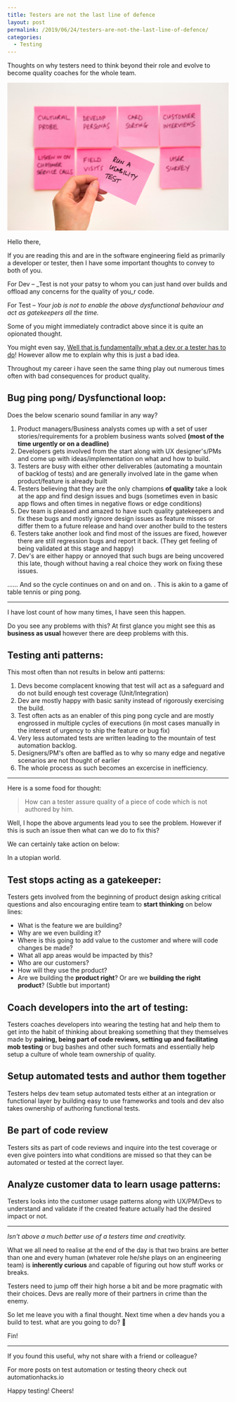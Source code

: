 ```yaml
---
title: Testers are not the last line of defence
layout: post
permalink: /2019/06/24/testers-are-not-the-last-line-of-defence/
categories:
  - Testing
---
```


Thoughts on why testers need to think beyond their role and evolve to become quality coaches for the
whole team.

![Things to test](/assets/images/wp-content/uploads/2019/06/david-travis-wc6mj0krzgw-unsplash.jpg)

Hello there,

If you are reading this and are in the software engineering field as primarily a developer or
tester, then I have some important thoughts to convey to both of you.

For Dev &#8211; \_Test is not your patsy to whom you can just hand over builds and offload any
concerns for the quality of you_r code.

For Test &#8211; _Your job is not to enable the above dysfunctional behaviour and act as gatekeepers
all the time._

Some of you might immediately contradict above since it is quite an opionated thought.

You might even say, <u>Well that is fundamentally what a dev or a tester has to do</u>! However
allow me to explain why this is just a bad idea.

Throughout my career i have seen the same thing play out numerous times often with bad consequences
for product quality.

## Bug ping pong/ Dysfunctional loop:

Does the below scenario sound familiar in any way?

1. Product managers/Business analysts comes up with a set of user stories/requirements for a problem
   business wants solved **(most of the time urgently or on a deadline)**
2. Developers gets involved from the start along with UX designer's/PMs and come up with
   ideas/implementation on what and how to build.
3. Testers are busy with either other deliverables (automating a mountain of backlog of tests) and
   are generally involved late in the game when product/feature is already built
4. Testers believing that they are the only champions **of quality** take a look at the app and find
   design issues and bugs (sometimes even in basic app flows and often times in negative flows or
   edge conditions)
5. Dev team is pleased and amazed to have such quality gatekeepers and fix these bugs and mostly
   ignore design issues as feature misses or differ them to a future release and hand over another
   build to the testers
6. Testers take another look and find most of the issues are fixed, however there are still
   regression bugs and report it back. (They get feeling of being validated at this stage and happy)
7. Dev's are either happy or annoyed that such bugs are being uncovered this late, though without
   having a real choice they work on fixing these issues.

&#8230;&#8230; And so the cycle continues on and on and on. . This is akin to a game of table tennis
or ping pong.

<hr class="wp-block-separator" />

I have lost count of how many times, I have seen this happen.

Do you see any problems with this? At first glance you might see this as **business as usual**
however there are deep problems with this.

## Testing anti patterns:

This most often than not results in below anti patterns:

1. Devs become complacent knowing that test will act as a safeguard and do not build enough test
   coverage (Unit/Integration)
2. Dev are mostly happy with basic sanity instead of rigorously exercising the build.
3. Test often acts as an enabler of this ping pong cycle and are mostly engrossed in multiple cycles
   of executions (in most cases manually in the interest of urgency to ship the feature or bug fix)
4. Very less automated tests are written leading to the mountain of test automation backlog.
5. Designers/PM's often are baffled as to why so many edge and negative scenarios are not thought of
   earlier
6. The whole process as such becomes an excercise in inefficiency.

<hr class="wp-block-separator" />

Here is a some food for thought:

<blockquote class="wp-block-quote">
  <p>
    How can a tester assure quality of a piece of code which is not authored by him.
  </p>
</blockquote>

Well, I hope the above arguments lead you to see the problem. However if this is such an issue then
what can we do to fix this?

We can certainly take action on below:

In a utopian world.

## Test stops acting as a gatekeeper:

Testers gets involved from the beginning of product design asking critical questions and also
encouraging entire team to **start thinking** on below lines:

- What is the feature we are building?
- Why are we even building it?
- Where is this going to add value to the customer and where will code changes be made?
- What all app areas would be impacted by this?
- Who are our customers?
- How will they use the product?
- Are we building the **product right**? Or are we **building the right product**? (Subtle but
  important)

## Coach developers into the art of testing:

Testers coaches developers into wearing the testing hat and help them to get into the habit of
thinking about breaking something that they themselves made by **pairing, being part of code
reviews, setting up and facilitating mob testing** or bug bashes and other such formats and
essentially help setup a culture of whole team ownership of quality.

## Setup automated tests and author them together

Testers helps dev team setup automated tests either at an integration or functional layer by
building easy to use frameworks and tools and dev also takes ownership of authoring functional
tests.

## Be part of code review

Testers sits as part of code reviews and inquire into the test coverage or even give pointers into
what conditions are missed so that they can be automated or tested at the correct layer.

## Analyze customer data to learn usage patterns:

Testers looks into the customer usage patterns along with UX/PM/Devs to understand and validate if
the created feature actually had the desired impact or not.

<hr class="wp-block-separator" />

_Isn't above a much better use of a testers time and creativity._

What we all need to realise at the end of the day is that two brains are better than one and every
human (whatever role he/she plays on an engineering team) is **inherently curious** and capable of
figuring out how stuff works or breaks.

Testers need to jump off their high horse a bit and be more pragmatic with their choices. Devs are
really more of their partners in crime than the enemy.

So let me leave you with a final thought. Next time when a dev hands you a build to test. what are
you going to do? 🤔

Fin!

<hr class="wp-block-separator" />

If you found this useful, why not share with a friend or colleague?

For more posts on test automation or testing theory check out automationhacks.io

Happy testing! Cheers!
